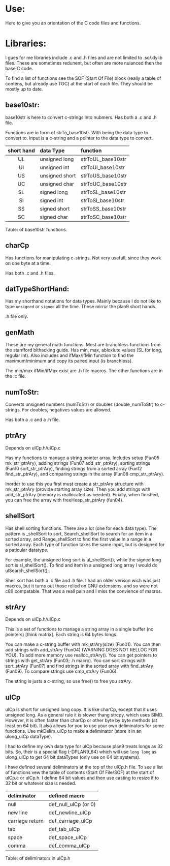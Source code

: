 # Use:

Here to give you an orientation of the C code files and
  functions.

# Libraries:

I gues for me libraries include .c and .h files and are
  not limited to .so/.dylib files. These are sometimes
  redunent, but often are more nuianced then the base
  C code.

To find a list of functions see the SOF (Start Of File)
  block (really a table of contens, but already use TOC)
  at the start of each file. They should be mostly up to
  date.

## base10str:

base10str is here to convert c-strings into nubmers. Has
  both a .c and .h file.

Functions are in form of strTo<DataType>_base10str. With
  <DataType> being the data type to convert to. Input is
  a c-string and a pointer to the data type to convert.

| short hand | data Type      | function          |
|:----------:|:---------------|:------------------|
|     UL     | unsigned long  | strToUL_base10str |
|     UI     | unsigned int   | strToUI_base10str |
|     US     | unsigned short | strToUS_base10str |
|     UC     | unsigned char  | strToUC_base10str |
|     SL     | signed long    | strToSL_base10str |
|     SI     | signed int     | strToSI_base10str |
|     SS     | signed short   | strToSS_base10str |
|     SC     | signed char    | strToSC_base10str |

Table: of base10str functions.


## charCp

Has functions for manipulating c-strings. Not very
  usefull, since they work on one byte at a time.

Has both .c and .h files.

## datTypeShortHand:

Has my shorthand notations for data types. Mainly because
  I do not like to type `unsigned` or `signed` all the
  time. These mirror the plan9 short hands.

.h file only.

## genMath

These are my general math functions. Most are branchless
  functions from the stanfford bithacking guide. Has
  min, max, abloxlute values (SL for long, regular int).
  Also includes and ifMax/ifMin function to find the
  maximum/minimum and copy its paired input
  (is branchless).

The min/max ifMin/ifMax exist are .h file macros. The
  other functions are in the .c file.

## numToStr:

Converts unsigned numbers (numToStr) or doubles
  (double_numToStr) to c-strings. For doubles, negatives
  values are allowed.

Has both a .c and a .h file.

## ptrAry

Depends on ulCp.h/ulCp.c

Has my functions to manage a string pointer array.
  Includes setup (Fun05 mk_str_ptrAry), adding strings
  (Fun07 add_str_ptrAry), sorting strings
  (Fun10 sort_str_ptrAry), finding strings from a
  sorted array (Fun12 find_str_ptrAry), and comparing
  strings in the array (Fun08 cmp_str_ptrAry).

Inorder to use this you first must create a str_ptrAry
  structure with mk_str_ptrAry (provide starting array
  size). Then you add strings with add_str_ptrAry (memory
  is reallocated as needed). Finally, when finished, you
  can free the array with freeHeap_str_ptrAry (fun04).

## shellSort

Has shell sorting functions. There are a lot (one for
  each data type). The pattern is <dataType>_shellSort to
  sort, <dataType>Search_shellSort to search for an item
  in a sorted array, and <dataType>Range_shellSort to
  find the first value in a range in a sorted array. Each
  type of function takes the same input, but is designed
  for a paticular datatype.

For example, the unsigned long sort is ul_shellSort(),
  while the signed long sort is sl_shellSort(). To find
  and item in a unsigned long array I would do
  ulSearch_shellSort();.

Shell sort has both a .c file and .h file. I had an older
  verison wich was just macros, but it turns out those
  relied on GNU extensions, and so were not c89
  compatable. That was a reall pain and I miss the
  convience of macros.

## strAry

Depends on ulCp.h/ulCp.c

This is a set of functions to manage a string array in
  a single buffer (no pointers) [think matrix]. Each
  string is 64 bytes longs.

You can make a c-string buffer with mk_strAry(size)
  (Fun01). You can then add strings with add_strAry
  (Fun04) (WARNING DOES NOT RELLOC FOR YOU). To add more
  memory use realloc_strAry(). You can get pointers to
  strings with get_strAry (Fun03; .h macro). You can sort
  strings with sort_strAry (Fun07) and find strings in the
  sorted array with find_strAry (Fun09). To compare
  strings use cmp_strAry (Fun06).

The string is justs a c-string, so use free() to free you
  strAry.

## ulCp

ulCp is short for unsigned long copy. It is like charCp,
  except that it uses unsigned long. As a general rule it
  is slower thang strcpy, which uses SIMD. However, it
  is often faster than charCp or other byte by byte
  methods (at least on 64 bit). It also allows for you to
  use your own deliminators for some functions. Use
  mkDelim_ulCp to make a deliminator (store it in an
  ulong_ulCp dataType).

I had to define my own data type for ulCp because plan9
  treats longs as 32 bits. So, their is a special flag
  (-DPLAN9_64) which will use `long long` as ulong_ulCp to
  get 64 bit dataTypes (only use on 64 bit systems).

I have defined several deliminators at the top of the
  ulCp.h file. To see a list of functions vew the table
  of contents (Start Of File/SOF) at the start of ulCp.c
  or ulCp.h. I define 64 bit values and then use casting
  to resize it to 32 bit or whatever size is needed.

| deliminator     | defined macro        |
|:----------------|:---------------------|
| null            | def_null_ulCp (or 0) |
| new line        | def_newline_ulCp     |
| carriage return | def_carriage_ulCp    |
| tab             | def_tab_ulCp         |
| space           | def_space_ulCp       |
| comma           | def_comma_ulCp       |

Table: of deliminators in ulCp.h
